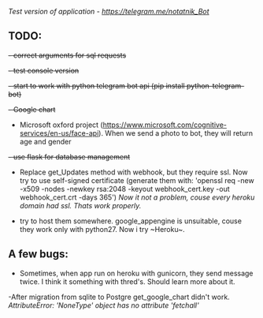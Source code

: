 
*Test version of application - https://telegram.me/notatnik_Bot*

TODO:
------
~~- correct arguments for sql requests~~

~~- test console version~~

~~- start to work with python telegram bot api (pip install python-telegram-bot)~~

~~- Google chart~~

- Microsoft oxford project (https://www.microsoft.com/cognitive-services/en-us/face-api). When we send a photo to bot, they will return age and gender


~~- use flask for database management~~

- Replace get_Updates method with webhook, but they require ssl. Now try to use self-signed certificate (generate them with: 'openssl req -new -x509 -nodes -newkey rsa:2048 -keyout webhook_cert.key -out webhook_cert.crt -days 365')
*Now it not a problem, couse every heroku domain had ssl. Thats work properly.*

- try to host them somewhere. google_appengine is unsuitable, couse they work only with python27. Now i try ~Heroku~.

A few bugs:
-----
- Sometimes, when app run on heroku with gunicorn, they send message twice. I think it something with thred's. Should learn more about it.

-After migration from sqlite to Postgre get_google_chart didn't work. *AttributeError: 'NoneType' object has no attribute 'fetchall'*

